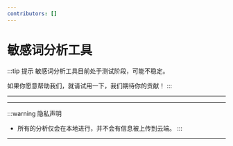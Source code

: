 ```yaml
---
contributors: []
---
```


<script setup>
import Analyzer from './.vitepress/theme/components/chksenswd.vue'
</script>

# 敏感词分析工具

:::tip 提示
敏感词分析工具目前处于测试阶段，可能不稳定。

如果你愿意帮助我们，就请试用一下，我们期待你的贡献！
:::

---

<Analyzer />

---

:::warning 隐私声明
- 所有的分析仅会在本地进行，并不会有信息被上传到云端。
:::

---
